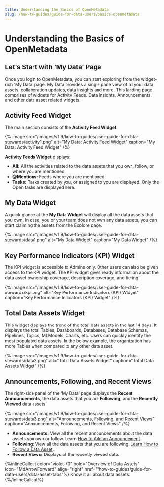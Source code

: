 ```yaml
---
title: Understanding the Basics of OpenMetadata
slug: /how-to-guides/guide-for-data-users/basics-openmetadata
---
```


# Understanding the Basics of OpenMetadata

## Let’s Start with ‘My Data’ Page

Once you login to OpenMetadata, you can start exploring from the widget-rich ‘My Data’ page. My Data provides a single pane view of all your data assets, collaboration updates, data insights and more. This landing page comprises of widgets for Activity Feeds, Data Insights, Announcements, and other data asset related widgets.

## Activity Feed Widget

The main section consists of the **Activity Feed Widget**.

{% image
src="/images/v1.9/how-to-guides/user-guide-for-data-stewards/activity1.png"
alt="My Data: Activity Feed Widget"
caption="My Data: Activity Feed Widget"
/%}

**Activity Feeds Widget** displays:
- **All:** All the activities related to the data assets that you own, follow, or where you are mentioned
- **@Mentions:** Feeds where you are mentioned
- **Tasks:** Tasks created by you, or assigned to you are displayed. Only the Open tasks are displayed here.

## My Data Widget

A quick glance at the **My Data Widget** will display all the data assets that you own. In case, you or your team does not own any data assets, you can start claiming the assets from the Explore page.

{% image
src="/images/v1.9/how-to-guides/user-guide-for-data-stewards/data1.png"
alt="My Data Widget"
caption="My Data Widget"
/%}

## Key Performance Indicators (KPI) Widget

The KPI widget is accessible to Admins only. Other users can also be given access to the KPI widget. The KPI widget gives ready information about the data asset ownership coverage, description coverage, and tiering.

{% image
src="/images/v1.9/how-to-guides/user-guide-for-data-stewards/kpi.png"
alt="Key Performance Indicators (KPI) Widget"
caption="Key Performance Indicators (KPI) Widget"
/%}

## Total Data Assets Widget

This widget displays the trend of the total data assets in the last 14 days. It displays the total Tables, Dashboards, Databases, Database Schemas, Pipelines, Topics, MLModels, Charts, etc. Users can quickly identify the most populated data assets. In the below example, the organization has more Tables when compared to any other data asset.

{% image
src="/images/v1.9/how-to-guides/user-guide-for-data-stewards/data2.png"
alt="Total Data Assets Widget"
caption="Total Data Assets Widget"
/%}

## Announcements, Following, and Recent Views

The right-side panel of the ‘My Data’ page displays the **Recent Announcements**, the data assets that you are **Following**, and the **Recently Viewed** data assets.

{% image
src="/images/v1.9/how-to-guides/user-guide-for-data-stewards/data3.png"
alt="Announcements, Following, and Recent Views"
caption="Announcements, Following, and Recent Views"
/%}

- **Announcements:** View all the recent announcements about the data assets you own or follow. Learn [How to Add an Announcement](/how-to-guides/guide-for-data-users/add-announcement).
- **Following:** View all the data assets that you are following. [Learn How to Follow a Data Asset](/how-to-guides/guide-for-data-users/follow-data-asset).
- **Recent Views:** Displays all the recently viewed data.

{%inlineCallout
  color="violet-70"
  bold="Overview of Data Assets"
  icon="MdArrowForward"
  align="right"
  href="/how-to-guides/guide-for-data-users/data-asset-tabs"%}
  Know it all about data assets.
{%/inlineCallout%}